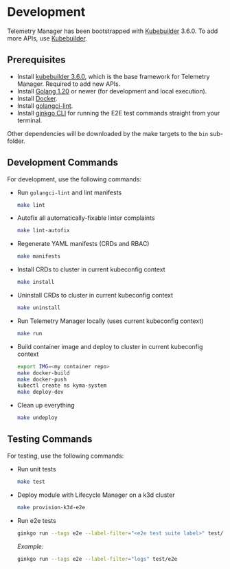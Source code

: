 # Development

Telemetry Manager has been bootstrapped with [Kubebuilder](https://github.com/kubernetes-sigs/kubebuilder) 3.6.0. To add more APIs, use [Kubebuilder](https://book.kubebuilder.io/cronjob-tutorial/new-api.html).

## Prerequisites

- Install [kubebuilder 3.6.0](https://github.com/kubernetes-sigs/kubebuilder), which is the base framework for Telemetry Manager. Required to add new APIs.
- Install [Golang 1.20](https://golang.org/dl/) or newer (for development and local execution).
- Install [Docker](https://www.docker.com/get-started).
- Install [golangci-lint](https://golangci-lint.run).
- Install [ginkgo CLI](https://pkg.go.dev/github.com/onsi/ginkgo/ginkgo) for running the E2E test commands straight from your terminal.

Other dependencies will be downloaded by the make targets to the `bin` sub-folder.

## Development Commands

For development, use the following commands:

- Run `golangci-lint` and lint manifests

  ```bash
  make lint
  ```

- Autofix all automatically-fixable linter complaints

  ```bash
  make lint-autofix
  ```

- Regenerate YAML manifests (CRDs and RBAC)

  ```bash
  make manifests
  ```

- Install CRDs to cluster in current kubeconfig context

  ```bash
  make install
  ```

- Uninstall CRDs to cluster in current kubeconfig context

  ```bash
  make uninstall
  ```

- Run Telemetry Manager locally (uses current kubeconfig context)

  ```bash
  make run
  ```

- Build container image and deploy to cluster in current kubeconfig context

  ```bash
  export IMG=<my container repo>
  make docker-build
  make docker-push
  kubectl create ns kyma-system
  make deploy-dev
  ```

- Clean up everything

  ```bash
  make undeploy
  ```

## Testing Commands

For testing, use the following commands:

- Run unit tests

  ```bash
  make test
  ```

- Deploy module with Lifecycle Manager on a k3d cluster

  ```bash
  make provision-k3d-e2e
  ```

- Run e2e tests
  ```bash
  ginkgo run --tags e2e --label-filter="<e2e test suite label>" test/e2e
  ```
  _Example:_
  ```bash
  ginkgo run --tags e2e --label-filter="logs" test/e2e
  ```
